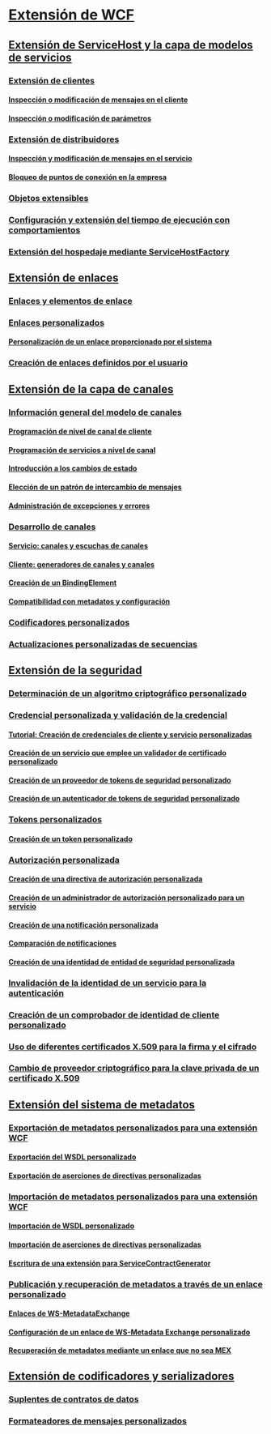 # [Extensión de WCF](extending-wcf.md)
## [Extensión de ServiceHost y la capa de modelos de servicios](extending-servicehost-and-the-service-model-layer.md)
### [Extensión de clientes](extending-clients.md)
#### [Inspección o modificación de mensajes en el cliente](how-to-inspect-or-modify-messages-on-the-client.md)
#### [Inspección o modificación de parámetros](how-to-inspect-or-modify-parameters.md)
### [Extensión de distribuidores](extending-dispatchers.md)
#### [Inspección y modificación de mensajes en el servicio](how-to-inspect-and-modify-messages-on-the-service.md)
#### [Bloqueo de puntos de conexión en la empresa](how-to-lock-down-endpoints-in-the-enterprise.md)
### [Objetos extensibles](extensible-objects.md)
### [Configuración y extensión del tiempo de ejecución con comportamientos](configuring-and-extending-the-runtime-with-behaviors.md)
### [Extensión del hospedaje mediante ServiceHostFactory](extending-hosting-using-servicehostfactory.md)
## [Extensión de enlaces](extending-bindings.md)
### [Enlaces y elementos de enlace](bindings-and-binding-elements.md)
### [Enlaces personalizados](custom-bindings.md)
#### [Personalización de un enlace proporcionado por el sistema](how-to-customize-a-system-provided-binding.md)
### [Creación de enlaces definidos por el usuario](creating-user-defined-bindings.md)
## [Extensión de la capa de canales](extending-the-channel-layer.md)
### [Información general del modelo de canales](channel-model-overview.md)
#### [Programación de nivel de canal de cliente](client-channel-level-programming.md)
#### [Programación de servicios a nivel de canal](service-channel-level-programming.md)
#### [Introducción a los cambios de estado](understanding-state-changes.md)
#### [Elección de un patrón de intercambio de mensajes](choosing-a-message-exchange-pattern.md)
#### [Administración de excepciones y errores](handling-exceptions-and-faults.md)
### [Desarrollo de canales](developing-channels.md)
#### [Servicio: canales y escuchas de canales](service-channel-listeners-and-channels.md)
#### [Cliente: generadores de canales y canales](client-channel-factories-and-channels.md)
#### [Creación de un BindingElement](creating-a-bindingelement.md)
#### [Compatibilidad con metadatos y configuración](configuration-and-metadata-support.md)
### [Codificadores personalizados](custom-encoders.md)
### [Actualizaciones personalizadas de secuencias](custom-stream-upgrades.md)
## [Extensión de la seguridad](extending-security.md)
### [Determinación de un algoritmo criptográfico personalizado](specifying-a-custom-crypto-algorithm.md)
### [Credencial personalizada y validación de la credencial](custom-credential-and-credential-validation.md)
#### [Tutorial: Creación de credenciales de cliente y servicio personalizadas](walkthrough-creating-custom-client-and-service-credentials.md)
#### [Creación de un servicio que emplee un validador de certificado personalizado](how-to-create-a-service-that-employs-a-custom-certificate-validator.md)
#### [Creación de un proveedor de tokens de seguridad personalizado](how-to-create-a-custom-security-token-provider.md)
#### [Creación de un autenticador de tokens de seguridad personalizado](how-to-create-a-custom-security-token-authenticator.md)
### [Tokens personalizados](custom-tokens.md)
#### [Creación de un token personalizado](how-to-create-a-custom-token.md)
### [Autorización personalizada](custom-authorization.md)
#### [Creación de una directiva de autorización personalizada](how-to-create-a-custom-authorization-policy.md)
#### [Creación de un administrador de autorización personalizado para un servicio](how-to-create-a-custom-authorization-manager-for-a-service.md)
#### [Creación de una notificación personalizada](how-to-create-a-custom-claim.md)
#### [Comparación de notificaciones](how-to-compare-claims.md)
#### [Creación de una identidad de entidad de seguridad personalizada](how-to-create-a-custom-principal-identity.md)
### [Invalidación de la identidad de un servicio para la autenticación](overriding-the-identity-of-a-service-for-authentication.md)
### [Creación de un comprobador de identidad de cliente personalizado](how-to-create-a-custom-client-identity-verifier.md)
### [Uso de diferentes certificados X.509 para la firma y el cifrado](how-to-use-separate-x-509-certificates-for-signing-and-encryption.md)
### [Cambio de proveedor criptográfico para la clave privada de un certificado X.509](change-cryptographic-provider-x509-certificate-private-key.md)
## [Extensión del sistema de metadatos](extending-the-metadata-system.md)
### [Exportación de metadatos personalizados para una extensión WCF](exporting-custom-metadata-for-a-wcf-extension.md)
#### [Exportación del WSDL personalizado](how-to-export-custom-wsdl.md)
#### [Exportación de aserciones de directivas personalizadas](how-to-export-custom-policy-assertions.md)
### [Importación de metadatos personalizados para una extensión WCF](importing-custom-metadata-for-a-wcf-extension.md)
#### [Importación de WSDL personalizado](how-to-import-custom-wsdl.md)
#### [Importación de aserciones de directivas personalizadas](how-to-import-custom-policy-assertions.md)
#### [Escritura de una extensión para ServiceContractGenerator](how-to-write-an-extension-for-the-servicecontractgenerator.md)
### [Publicación y recuperación de metadatos a través de un enlace personalizado](publishing-and-retrieving-metadata-over-a-custom-binding.md)
#### [Enlaces de WS-MetadataExchange](ws-metadataexchange-bindings.md)
#### [Configuración de un enlace de WS-Metadata Exchange personalizado](how-to-configure-a-custom-ws-metadata-exchange-binding.md)
#### [Recuperación de metadatos mediante un enlace que no sea MEX](how-to-retrieve-metadata-over-a-non-mex-binding.md)
## [Extensión de codificadores y serializadores](extending-encoders-and-serializers.md)
### [Suplentes de contratos de datos](data-contract-surrogates.md)
### [Formateadores de mensajes personalizados](custom-message-formatters.md)
